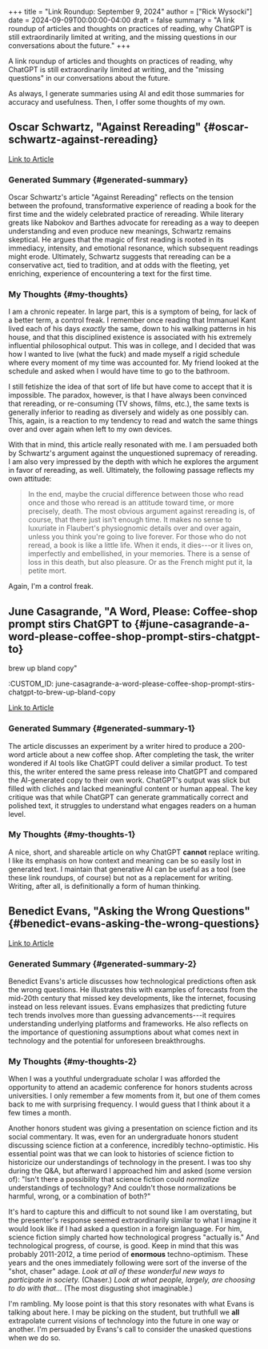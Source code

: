 +++
title = "Link Roundup: September 9, 2024"
author = ["Rick Wysocki"]
date = 2024-09-09T00:00:00-04:00
draft = false
summary = "A link roundup of articles and thoughts on practices of reading, why ChatGPT is still extraordinarily limited at writing, and the missing questions in our conversations about the future."
+++

A link roundup of articles and thoughts on practices of reading, why
ChatGPT is still extraordinarily limited at writing, and the "missing
questions" in our conversations about the future.

As always, I generate summaries using AI and edit those summaries for
accuracy and usefulness. Then, I offer some thoughts of my own.


## Oscar Schwartz, "Against Rereading" {#oscar-schwartz-against-rereading}

[Link
to Article](https://www.theparisreview.org/blog/2024/09/04/against-rereading/)


### Generated Summary {#generated-summary}

Oscar Schwartz's article "Against Rereading" reflects on the tension
between the profound, transformative experience of reading a book for
the first time and the widely celebrated practice of rereading. While
literary greats like Nabokov and Barthes advocate for rereading as a way
to deepen understanding and even produce new meanings, Schwartz remains
skeptical. He argues that the magic of first reading is rooted in its
immediacy, intensity, and emotional resonance, which subsequent readings
might erode. Ultimately, Schwartz suggests that rereading can be a
conservative act, tied to tradition, and at odds with the fleeting, yet
enriching, experience of encountering a text for the first time.


### My Thoughts {#my-thoughts}

I am a chronic repeater. In large part, this is a symptom of being, for
lack of a better term, a control freak. I remember once reading that
Immanuel Kant lived each of his days _exactly_ the same, down to his
walking patterns in his house, and that this disciplined existence is
associated with his extremely influential philosophical output. This was
in college, and I decided that was how I wanted to live (what the fuck)
and made myself a rigid schedule where every moment of my time was
accounted for. My friend looked at the schedule and asked when I would
have time to go to the bathroom.

I still fetishize the idea of that sort of life but have come to accept
that it is impossible. The paradox, however, is that I have always been
convinced that rereading, or re-consuming (TV shows, films, etc.), the
same texts is generally inferior to reading as diversely and widely as
one possibly can. This, again, is a reaction to my tendency to read and
watch the same things over and over again when left to my own devices.

With that in mind, this article really resonated with me. I am persuaded
both by Schwartz's argument against the unquestioned supremacy of
rereading. I am also very impressed by the depth with which he explores
the argument in favor of rereading, as well. Ultimately, the following
passage reflects my own attitude:

> In the end, maybe the crucial difference between those who read once
> and those who reread is an attitude toward time, or more precisely,
> death. The most obvious argument against rereading is, of course, that
> there just isn't enough time. It makes no sense to luxuriate in
> Flaubert's physiognomic details over and over again, unless you think
> you're going to live forever. For those who do not reread, a book is
> like a little life. When it ends, it dies---or it lives on,
> imperfectly and embellished, in your memories. There is a sense of
> loss in this death, but also pleasure. Or as the French might put it,
> la petite mort.

Again, I'm a control freak.


## June Casagrande, "A Word, Please: Coffee-shop prompt stirs ChatGPT to {#june-casagrande-a-word-please-coffee-shop-prompt-stirs-chatgpt-to}

brew up bland copy"

:CUSTOM_ID: june-casagrande-a-word-please-coffee-shop-prompt-stirs-chatgpt-to-brew-up-bland-copy

[Link
to Article](https://www.latimes.com/socal/daily-pilot/opinion/story/2024-04-09/a-word-please-coffee-shop-prompt-stirs-chatgpt-to-brew-up-bland-copy)


### Generated Summary {#generated-summary-1}

The article discusses an experiment by a writer hired to produce a
200-word article about a new coffee shop. After completing the task, the
writer wondered if AI tools like ChatGPT could deliver a similar
product. To test this, the writer entered the same press release into
ChatGPT and compared the AI-generated copy to their own work. ChatGPT's
output was slick but filled with clichés and lacked meaningful content
or human appeal. The key critique was that while ChatGPT can generate
grammatically correct and polished text, it struggles to understand what
engages readers on a human level​.


### My Thoughts {#my-thoughts-1}

A nice, short, and shareable article on why ChatGPT **cannot** replace
writing. I like its emphasis on how context and meaning can be so easily
lost in generated text. I maintain that generative AI can be useful as a
tool (see these link roundups, of course) but not as a replacement for
writing. Writing, after all, is definitionally a form of human thinking.


## Benedict Evans, "Asking the Wrong Questions" {#benedict-evans-asking-the-wrong-questions}

[Link
to Article](https://www.ben-evans.com/benedictevans/2017/01/11/wrongquestions)


### Generated Summary {#generated-summary-2}

Benedict Evans's article discusses how technological predictions often
ask the wrong questions. He illustrates this with examples of forecasts
from the mid-20th century that missed key developments, like the
internet, focusing instead on less relevant issues. Evans emphasizes
that predicting future tech trends involves more than guessing
advancements---it requires understanding underlying platforms and
frameworks. He also reflects on the importance of questioning
assumptions about what comes next in technology and the potential for
unforeseen breakthroughs.


### My Thoughts {#my-thoughts-2}

When I was a youthful undergraduate scholar I was afforded the
opportunity to attend an academic conference for honors students across
universities. I only remember a few moments from it, but one of them
comes back to me with surprising frequency. I would guess that I think
about it a few times a month.

Another honors student was giving a presentation on science fiction and
its social commentary. It was, even for an undergraduate honors student
discussing science fiction at a conference, incredibly
techno-optimistic. His essential point was that we can look to histories
of science fiction to historicize our understandings of technology in
the present. I was too shy during the Q&amp;A, but afterward I approached
him and asked (some version of): "Isn't there a possibility that science
fiction could _normalize_ understandings of technology? And couldn't
those normalizations be harmful, wrong, or a combination of both?"

It's hard to capture this and difficult to not sound like I am
overstating, but the presenter's response seemed extraordinarily similar
to what I imagine it would look like if I had asked a question in a
foreign language. For him, science fiction simply charted how
technological progress "actually is." And technological progress, of
course, is good. Keep in mind that this was probably 2011-2012, a time
period of **enormous** techno-optimism. These years and the ones
immediately following were sort of the inverse of the "shot, chaser"
adage. _Look at all of these wonderful new ways to participate in
society._ (Chaser.) _Look at what people, largely, are choosing to do
with that..._ (The most disgusting shot imaginable.)

I'm rambling. My loose point is that this story resonates with what
Evans is talking about here. I may be picking on the student, but
truthfull we **all** extrapolate current visions of technology into the
future in one way or another. I'm persuaded by Evans's call to consider
the unasked questions when we do so.
